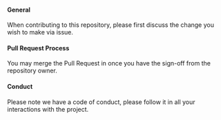 #### General
When contributing to this repository, please first discuss the change you wish to make via issue. 

#### Pull Request Process
You may merge the Pull Request in once you have the sign-off from the repository owner.

#### Conduct
Please note we have a code of conduct, please follow it in all your interactions with the project.

